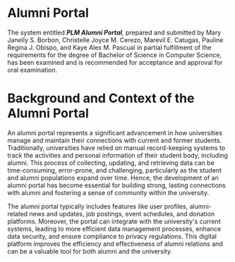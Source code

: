 # Alumni Portal

The system entitled _**PLM Alumni Portal**_, prepared and submitted by Mary Janelly S. Borbon, Christelle Joyce M. Cerezo, Marevil E. Catugas, Pauline Regina J. Obispo, and Kaye Alex M. Pascual in partial fulfillment of the requirements for the degree of Bachelor of Science in Computer Science, has been examined and is recommended for acceptance and approval for oral examination.

# Background and Context of the Alumni Portal
  An alumni portal represents a significant advancement in how universities manage and maintain their connections with current and former students. Traditionally, universities have relied on manual record-keeping systems to track the activities and personal information of their student body, including alumni. This process of collecting, updating, and retrieving data can be time-consuming, error-prone, and challenging, particularly as the student and alumni populations expand over time. Hence, the development of an alumni portal has become essential for building strong, lasting connections with alumni and fostering a sense of community within the university.

  The alumni portal typically includes features like user profiles, alumni-related news and updates, job postings, event schedules, and donation platforms. Moreover, the portal can integrate with the university's current systems, leading to more efficient data management processes, enhance data security, and ensure compliance to privacy regulations. This digital platform improves the efficiency and effectiveness of alumni relations and can be a valuable tool for both alumni and the university.
